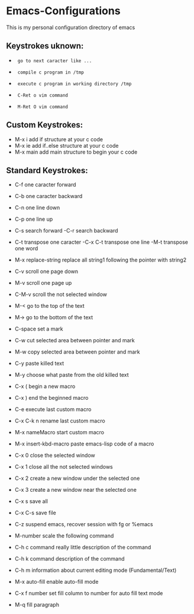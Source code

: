 # Emacs-Configurations

This is my personal configuration directory of emacs

## Keystrokes uknown:

*      go to next caracter like ...
*      compile c program in /tmp
*      execute c program in working directory /tmp
*      C-Ret o vim command
*      M-Ret O vim command

## Custom Keystrokes:

* M-x			     i add if structure at your c code
* M-x			     ie add if..else structure at your c code
* M-x			     main add main structure to begin your c code

## Standard Keystrokes:

* C-f			     one caracter forward
* C-b			     one caracter backward
* C-n			     one line down
* C-p			     one line up
     			
* C-s			     search forward -C-r search backward
* C-t		          transpose one caracter -C-x C-t transpose one line -M-t transpose one word
* M-x replace-string	replace all string1 following the pointer with string2 

* C-v 			     scroll one page down
* M-v			     scroll one page up
* C-M-v			     scroll the not selected window
* M-<			     go to the top of the text
* M->		      	go to the bottom of the text

* C-space		set a mark
* C-w			cut selected area between pointer and mark
* M-w 			copy selected area between pointer and mark
* C-y			paste killed text
* M-y			choose what paste from the old killed text

* C-x (			begin a new macro
* C-x )			end the beginned macro
* C-e 			execute last custom macro
* C-x C-k n		rename last custom macro
* M-x nameMacro	start custom macro
* M-x insert-kbd-macro	paste emacs-lisp code of a macro 

* C-x 0			close the selected window
* C-x 1			close all the not selected windows
* C-x 2 		     create a new window under the selected one
* C-x 3			create a new window near the selected one

* C-x s			save all
* C-x C-s		     save file

* C-z 			suspend emacs, recover session with fg or %emacs

* M-number		scale the following command

* C-h c command	really little description of the command
* C-h k command	description of the command
* C-h m			information about current editing mode (Fundamental/Text)

* M-x auto-fill	enable auto-fill mode
* C-x f number	     set fill column to number for auto fill text mode
* M-q 			fill paragraph
